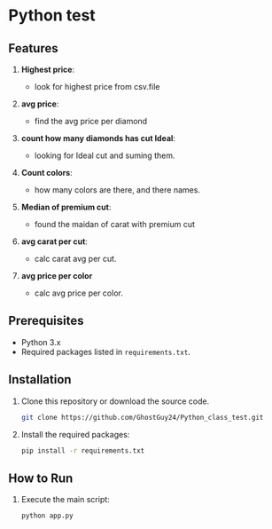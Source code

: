 # Python test

## Features

1. **Highest price**:
   - look for highest price from csv.file
2. **avg price**:
   - find the avg price per diamond
3. **count how many diamonds has cut Ideal**:
   - looking for Ideal cut and suming them.

4. **Count colors**:
   - how many colors are there, and there names.
5. **Median of premium cut**:
   - found the maidan of carat with premium cut

6. **avg carat per cut**:
   - calc carat avg per cut.
7. **avg price per color**
    - calc avg price per color.
## Prerequisites

- Python 3.x
- Required packages listed in `requirements.txt`.

## Installation

1. Clone this repository or download the source code.

   ```bash
   git clone https://github.com/GhostGuy24/Python_class_test.git
   ```

2. Install the required packages:

   ```bash
   pip install -r requirements.txt
   ```

## How to Run

1. Execute the main script:

   ```bash
   python app.py
   ```


